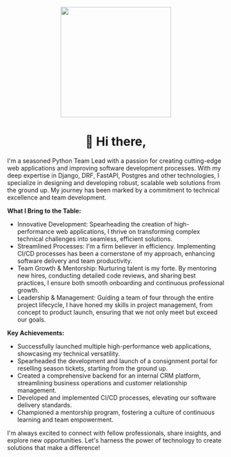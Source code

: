 <p align="center">
<img width="256" src="https://work.rabotalab.com/assets/front/img/pages/home-black/sofa@2x.png" alt=""/>

<h1 align="center"> 🚀 Hi there, </h1>

I'm a seasoned Python Team Lead with a passion for creating cutting-edge web applications and improving software development processes. With my deep expertise in Django, DRF, FastAPI, Postgres and other technologies, I specialize in designing and developing robust, scalable web solutions from the ground up. My journey has been marked by a commitment to technical excellence and team development.

**What I Bring to the Table:**

- Innovative Development: Spearheading the creation of high-performance web applications, I thrive on transforming complex technical challenges into seamless, efficient solutions.
- Streamlined Processes: I'm a firm believer in efficiency. Implementing CI/CD processes has been a cornerstone of my approach, enhancing software delivery and team productivity.
- Team Growth & Mentorship: Nurturing talent is my forte. By mentoring new hires, conducting detailed code reviews, and sharing best practices, I ensure both smooth onboarding and continuous professional growth.
- Leadership & Management: Guiding a team of four through the entire project lifecycle, I have honed my skills in project management, from concept to product launch, ensuring that we not only meet but exceed our goals.

**Key Achievements:**

- Successfully launched multiple high-performance web applications, showcasing my technical versatility.
- Spearheaded the development and launch of a consignment portal for reselling season tickets, starting from the ground up.
- Created a comprehensive backend for an internal CRM platform, streamlining business operations and customer relationship management.
- Developed and implemented CI/CD processes, elevating our software delivery standards.
- Championed a mentorship program, fostering a culture of continuous learning and team empowerment.

I'm always excited to connect with fellow professionals, share insights, and explore new opportunities. Let's harness the power of technology to create solutions that make a difference!

<p align="center">
 <a href="https://www.linkedin.com/in/samoilovartem/"><img src="https://img.shields.io/badge/linkedin-%230077B5.svg?style=flat&logo=linkedin&logoColor=white)" alt=""/></a>
 <a href="https://t.me/samoylovartem"><img src="https://img.shields.io/badge/-Telegram-blue?style=flat&logo=Telegram&logoColor=white"  alt=""/></a>
 
